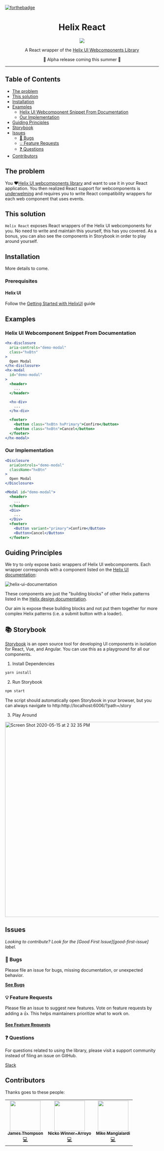 [![forthebadge](https://img.shields.io/badge/Made%20With-React-blue?style=for-the-badge&logo=react&labelColor=202020&color=62DAFB)](https://reactjs.org/)

<div align="center">
  <h1>Helix React</h1>

  <p align="center">
    <img src="https://user-images.githubusercontent.com/22566333/82078061-7e8f0700-96ae-11ea-98f5-94be80c8d060.png">
  </p>

  A React wrapper of the [Helix UI Webcomponents Library](https://github.com/HelixDesignSystem/helix-ui/)
  
  🚀 Alpha release coming this summer 🌻
</div>

<hr />

## Table of Contents

- [The problem](#the-problem)
- [This solution](#this-solution)
- [Installation](#installation)
- [Examples](#examples)
  - [Helix UI Webcomponent Snippet From Documentation](#helix-ui-webcomponent-snippet-from-documentation)
  - [Our Implementation](#our-implementation)
- [Guiding Principles](#guiding-principles)
- [Storybook](#-storybook)
- [Issues](#issues)
  - [🐛 Bugs](#-bugs)
  - [💡 Feature Requests](#-feature-requests)
  - [❓ Questions](#-questions)
- [Contributors](#contributors)

## The problem

You ❤️[Helix UI webcomponents library](https://helixdesignsystem.github.io/helix-ui/) and want to use it in your React application. You then realized React support for webcomponents is [underwelming](https://custom-elements-everywhere.com/) and requires you to write React compatibility wrappers for each web component that uses events. 

## This solution

`Helix React` exposes React wrappers of the Helix UI webcomponents for you.
No need to write and maintain this yourself, this has you covered. As a bonus,
you can also see the components in Storybook in order to play around yourself.

## Installation

More details to come.

### Prerequisites

#### Helix UI
Follow the [Getting Started with HelixUI](https://helixdesignsystem.github.io/helix-ui/guides/getting-started/) guide

## Examples

### Helix UI Webcomponent Snippet From Documentation

```jsx
<hx-disclosure
  aria-controls="demo-modal"
  class="hxBtn"
>
  Open Modal
</hx-disclosure>
<hx-modal
  id="demo-modal"
>
  <header>
    ...
  </header>

  <hx-div>
    ...
  </hx-div>

  <footer>
    <button class="hxBtn hxPrimary">Confirm</button>
    <button class="hxBtn">Cancel</button>
  </footer>
</hx-modal>
```

### Our Implementation

```jsx
<Disclosure
  ariaControls="demo-modal"
  className="hxBtn"
>
  Open Modal
</Disclosure>

<Modal id="demo-modal">
  <header>
    ...
  </header>
  <Div>
    ...
  </Div>
  <footer>
    <Button variant="primary">Confirm</Button>
    <Button>Cancel</Button>
  </footer>
```

## Guiding Principles

We try to only expose basic wrappers of Helix UI webcomponents.
Each wrapper corresponds with a component listed on the [Helix UI documentation](https://helixdesignsystem.github.io/helix-ui/):

![helix-ui-documentation](https://user-images.githubusercontent.com/22566333/82083617-07f70700-96b8-11ea-9581-da1796737e52.png)

These components are just the "building blocks" of other Helix patterns listed in
the [Helix design documentation](http://helix.rax.io/status.html).

Our aim is expose these building blocks and not put them together for more
complex Helix patterns (i.e. a submit button with a loader).

## 📚 Storybook
[Storybook](https://storybook.js.org/) is an open source tool for developing UI components
in isolation for React, Vue, and Angular.
You can use this as a playground for all our components.

1. Install Dependencies

```bash
yarn install
```

2. Run Storybook

```bash
npm start
```
The script should automatically open Storybook in your browser, but you can always navigate to http:http://localhost:6006/?path=/story

3. Play Around
<img width="639" alt="Screen Shot 2020-05-15 at 2 32 35 PM" src="https://user-images.githubusercontent.com/22566333/82084224-f5c99880-96b8-11ea-92e2-403b3f4378db.png">

## Issues

_Looking to contribute? Look for the [Good First Issue][good-first-issue]
label._

### 🐛 Bugs

Please file an issue for bugs, missing documentation, or unexpected behavior.

[**See Bugs**](https://github.com/HelixDesignSystem/helix-react/issues?q=is%3Aopen+is%3Aissue+label%3Abug)

### 💡 Feature Requests

Please file an issue to suggest new features. Vote on feature requests by adding
a 👍. This helps maintainers prioritize what to work on.

[**See Feature Requests**](https://github.com/HelixDesignSystem/helix-react/issues?q=is%3Aopen+is%3Aissue+label%3Aenhancement)

### ❓ Questions

For questions related to using the library, please visit a support community
instead of filing an issue on GitHub.

[Slack](https://join.slack.com/share/zt-edajgkat-LG_5SXYoCeIzknrQPVWaTA)

## Contributors

Thanks goes to these people:

<table>
  <tr>
    <td align="center"><a href="https://github.com/michaelmang"><img src="https://avatars0.githubusercontent.com/u/10120600?s=400&u=7a37b1eba79b6ee2c7753a457b8a33998595fe20&v=4" width="100px;" alt=""/><br /><sub><b>James Thompson</b></sub></a><br /><a href="https://github.com/HelixDesignSystem/helix-react/commits?author=100Stacks" title="Commits">💻</a></td>
    <td align="center"><a href="https://github.com/michaelmang"><img src="https://avatars0.githubusercontent.com/u/35456401?s=400&v=4" width="100px;" alt=""/><br /><sub><b>Nicko Winner-Arroyo</b></sub></a><br /><a href="https://github.com/HelixDesignSystem/helix-react/commits?author=nicko-winner" title="Commits">💻</a></td>
    <td align="center"><a href="https://github.com/michaelmang"><img src="https://avatars1.githubusercontent.com/u/22566333?s=400&u=4bf26df70a7aaf408bd5e8d187c7066f2950adca&v=4" width="100px;" alt=""/><br /><sub><b>Mike Mangialardi</b></sub></a><br /><a href="https://github.com/HelixDesignSystem/helix-react/commits/master?author=mike.mangialardi@rackspace.com" title="Commits">💻</a></td>
  </tr>
</table>
